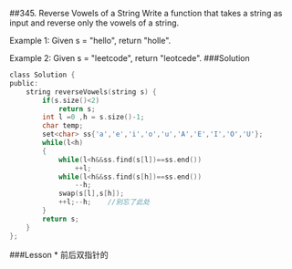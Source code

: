 ##345. Reverse Vowels of a String 
Write a function that takes a string as input and reverse only the vowels of a string.

Example 1:
Given s = "hello", return "holle".

Example 2:
Given s = "leetcode", return "leotcede".
###Solution
```C
class Solution {
public:
    string reverseVowels(string s) {
        if(s.size()<2)
            return s;
        int l =0 ,h = s.size()-1;
        char temp;
        set<char> ss{'a','e','i','o','u','A','E','I','O','U'};
        while(l<h)
        {
            while(l<h&&ss.find(s[l])==ss.end())
                ++l;
            while(l<h&&ss.find(s[h])==ss.end())
                --h;
            swap(s[l],s[h]);
            ++l;--h;    //别忘了此处
        }
        return s;
    }
};
```
###Lesson
* 
前后双指针的